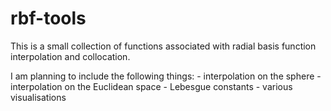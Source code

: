# rbf-tools

This is a small collection of functions associated with radial basis function interpolation and collocation.

I am planning to include the following things:
	- interpolation on the sphere
	- interpolation on the Euclidean space
	- Lebesgue constants
	- various visualisations

